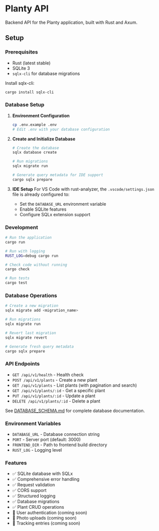 # Planty API

Backend API for the Planty application, built with Rust and Axum.

## Setup

### Prerequisites
- Rust (latest stable)
- SQLite 3
- `sqlx-cli` for database migrations

Install sqlx-cli:
```bash
cargo install sqlx-cli
```

### Database Setup

1. **Environment Configuration**
   ```bash
   cp .env.example .env
   # Edit .env with your database configuration
   ```

2. **Create and Initialize Database**
   ```bash
   # Create the database
   sqlx database create
   
   # Run migrations
   sqlx migrate run
   
   # Generate query metadata for IDE support
   cargo sqlx prepare
   ```

3. **IDE Setup**
   For VS Code with rust-analyzer, the `.vscode/settings.json` file is already configured to:
   - Set the `DATABASE_URL` environment variable
   - Enable SQLite features
   - Configure SQLx extension support

### Development

```bash
# Run the application
cargo run

# Run with logging
RUST_LOG=debug cargo run

# Check code without running
cargo check

# Run tests
cargo test
```

### Database Operations

```bash
# Create a new migration
sqlx migrate add <migration_name>

# Run migrations
sqlx migrate run

# Revert last migration
sqlx migrate revert

# Generate fresh query metadata
cargo sqlx prepare
```

### API Endpoints

- `GET /api/v1/health` - Health check
- `POST /api/v1/plants` - Create a new plant
- `GET /api/v1/plants` - List plants (with pagination and search)
- `GET /api/v1/plants/:id` - Get a specific plant
- `PUT /api/v1/plants/:id` - Update a plant
- `DELETE /api/v1/plants/:id` - Delete a plant

See [DATABASE_SCHEMA.md](./DATABASE_SCHEMA.md) for complete database documentation.

### Environment Variables

- `DATABASE_URL` - Database connection string
- `PORT` - Server port (default: 3000)
- `FRONTEND_DIR` - Path to frontend build directory
- `RUST_LOG` - Logging level

### Features

- ✅ SQLite database with SQLx
- ✅ Comprehensive error handling
- ✅ Request validation
- ✅ CORS support
- ✅ Structured logging
- ✅ Database migrations
- ✅ Plant CRUD operations
- 🚧 User authentication (coming soon)
- 🚧 Photo uploads (coming soon)
- 🚧 Tracking entries (coming soon)